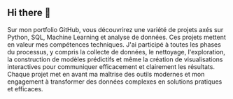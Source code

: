 ## Hi there 👋

<!--
**rouabahlahlal/rouabahlahlal** is a ✨ _special_ ✨ repository because its `README.md` (this file) appears on your GitHub profile.

Here are some ideas to get you started:

- 🔭 I’m currently working on ...
- 🌱 I’m currently learning ...
- 👯 I’m looking to collaborate on ...
- 🤔 I’m looking for help with ...
- 💬 Ask me about ...
- 📫 How to reach me: ...
- 😄 Pronouns: ...
- ⚡ Fun fact: ...
-->
Sur mon portfolio GitHub, vous découvrirez une variété de projets axés sur Python, SQL, Machine Learning et analyse de données. Ces projets mettent en valeur mes compétences techniques. 
J'ai participé à toutes les phases du processus, y compris la collecte de données, le nettoyage, l'exploration, la construction de modèles prédictifs et même la création de visualisations interactives pour communiquer efficacement et clairement les résultats.
Chaque projet met en avant ma maîtrise des outils modernes et mon engagement à transformer des données complexes en solutions pratiques et efficaces.
